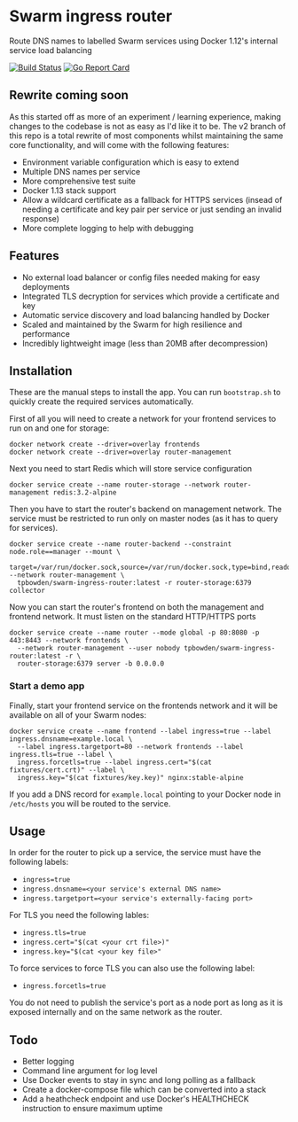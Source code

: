 # Swarm ingress router

Route DNS names to labelled Swarm services using Docker 1.12's internal service load balancing

[![Build Status](https://travis-ci.org/tpbowden/swarm-ingress-router.svg?branch=master)](https://travis-ci.org/tpbowden/swarm-ingress-router) [![Go Report Card](https://goreportcard.com/badge/github.com/tpbowden/swarm-ingress-router)](https://goreportcard.com/report/github.com/tpbowden/swarm-ingress-router)

## Rewrite coming soon

As this started off as more of an experiment / learning experience, making changes to the codebase is not as easy as I'd like it to be. The v2 branch of this repo is a total rewrite of most components whilst maintaining the same core functionality, and will come with the following features:

* Environment variable configuration which is easy to extend
* Multiple DNS names per service
* More comprehensive test suite
* Docker 1.13 stack support
* Allow a wildcard certificate as a fallback for HTTPS services (insead of needing a certificate and key pair per service or just sending an invalid response)
* More complete logging to help with debugging

## Features

* No external load balancer or config files needed making for easy deployments
* Integrated TLS decryption for services which provide a certificate and key
* Automatic service discovery and load balancing handled by Docker
* Scaled and maintained by the Swarm for high resilience and performance
* Incredibly lightweight image (less than 20MB after decompression)

## Installation

These are the manual steps to install the app. You can run `bootstrap.sh` to quickly create the required
services automatically.

First of all you will need to create a network for your frontend services to run on and one for storage:

    docker network create --driver=overlay frontends
    docker network create --driver=overlay router-management

Next you need to start Redis which will store service configuration

    docker service create --name router-storage --network router-management redis:3.2-alpine

Then you have to start the router's backend on management network. The service must be restricted to
run only on master nodes (as it has to query for services).

    docker service create --name router-backend --constraint node.role==manager --mount \
      target=/var/run/docker.sock,source=/var/run/docker.sock,type=bind,readonly --network router-management \
      tpbowden/swarm-ingress-router:latest -r router-storage:6379 collector

Now you can start the router's frontend on both the management and frontend network.
It must listen on the standard HTTP/HTTPS ports 

    docker service create --name router --mode global -p 80:8080 -p 443:8443 --network frontends \
      --network router-management --user nobody tpbowden/swarm-ingress-router:latest -r \
      router-storage:6379 server -b 0.0.0.0

### Start a demo app

Finally, start your frontend service on the frontends network and it will be available on all of your Swarm nodes:

    docker service create --name frontend --label ingress=true --label ingress.dnsname=example.local \
      --label ingress.targetport=80 --network frontends --label ingress.tls=true --label \
      ingress.forcetls=true --label ingress.cert="$(cat fixtures/cert.crt)" --label \
      ingress.key="$(cat fixtures/key.key)" nginx:stable-alpine

If you add a DNS record for `example.local` pointing to your Docker node in `/etc/hosts` you will be
routed to the service.

## Usage

In order for the router to pick up a service, the service must have the following labels:

* `ingress=true`
* `ingress.dnsname=<your service's external DNS name>`
* `ingress.targetport=<your service's externally-facing port>`

For TLS you need the following lables:

* `ingress.tls=true`
* `ingress.cert="$(cat <your crt file>)"`
* `ingress.key="$(cat <your key file>"`

To force services to force TLS you can also use the following label:

* `ingress.forcetls=true`

You do not need to publish the service's port as a node port as long as it is exposed internally and on the same network
as the router.

## Todo

* Better logging
* Command line argument for log level
* Use Docker events to stay in sync and long polling as a fallback
* Create a docker-compose file which can be converted into a stack
* Add a heathcheck endpoint and use Docker's HEALTHCHECK instruction to ensure maximum uptime
